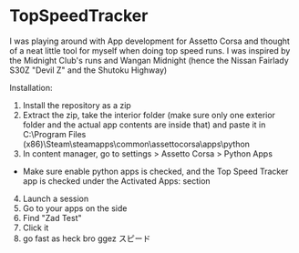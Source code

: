 # TopSpeedTracker
I was playing around with App development for Assetto Corsa and thought of a neat little tool for myself when doing top speed runs.   I was inspired by the Midnight Club's runs and Wangan Midnight (hence the Nissan Fairlady S30Z "Devil Z" and the Shutoku Highway)


Installation:
1. Install the repository as a zip
2. Extract the zip, take the interior folder (make sure only one exterior folder and the actual app contents are inside that) and paste it in C:\Program Files (x86)\Steam\steamapps\common\assettocorsa\apps\python
3. In content manager, go to settings > Assetto Corsa > Python Apps
  - Make sure enable python apps is checked, and the Top Speed Tracker app is checked under the Activated Apps: section

4. Launch a session
5. Go to your apps on the side
6. Find "Zad Test"
7. Click it
8. go fast as heck bro ggez スピード
